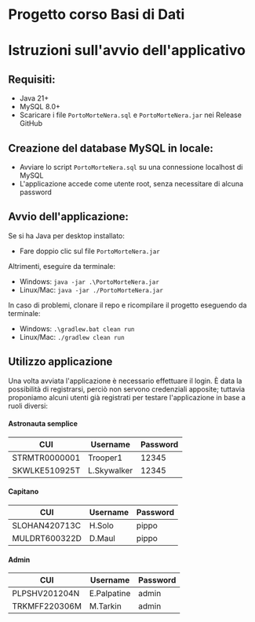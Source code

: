 # Progetto corso Basi di Dati
# Istruzioni sull'avvio dell'applicativo

## Requisiti:
- Java 21+
- MySQL 8.0+
- Scaricare i file `PortoMorteNera.sql` e `PortoMorteNera.jar` nei Release GitHub

## Creazione del database MySQL in locale:
- Avviare lo script `PortoMorteNera.sql` su una connessione localhost di MySQL
- L'applicazione accede come utente root, senza necessitare di alcuna password

## Avvio dell'applicazione:
Se si ha Java per desktop installato:
- Fare doppio clic sul file `PortoMorteNera.jar`

Altrimenti, eseguire da terminale:
- Windows: `java -jar .\PortoMorteNera.jar`
- Linux/Mac: `java -jar ./PortoMorteNera.jar`

In caso di problemi, clonare il repo e ricompilare il progetto eseguendo da terminale:
- Windows: `.\gradlew.bat clean run`
- Linux/Mac: `./gradlew clean run`

## Utilizzo applicazione
Una volta avviata l'applicazione è necessario effettuare il login.
È data la possibilità di registrarsi, perciò non servono credenziali apposite;
tuttavia proponiamo alcuni utenti già registrati per testare l'applicazione in base a ruoli diversi:

#### Astronauta semplice

| CUI           | Username     | Password |
| ------------- | ------------ | -------- |
| STRMTR0000001 | Trooper1     | 12345    |
| SKWLKE510925T | L.Skywalker  | 12345    |

#### Capitano

| CUI           | Username     | Password |
| ------------- | ------------ | -------- |
| SLOHAN420713C | H.Solo       | pippo    |
| MULDRT600322D | D.Maul       | pippo    |

#### Admin

| CUI           | Username     | Password |
| ------------- | ------------ | -------- |
| PLPSHV201204N | E.Palpatine  | admin    |
| TRKMFF220306M | M.Tarkin     | admin    |

